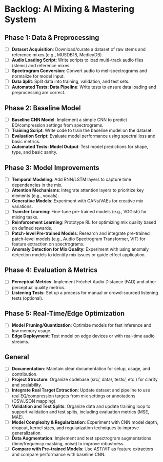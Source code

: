 # Backlog: AI Mixing & Mastering System

## Phase 1: Data & Preprocessing
- [ ] **Dataset Acquisition**: Download/curate a dataset of raw stems and reference mixes (e.g., MUSDB18, MedleyDB).
- [ ] **Audio Loading Script**: Write scripts to load multi-track audio files (stems) and reference mixes.
- [ ] **Spectrogram Conversion**: Convert audio to mel-spectrograms and normalize for model input.
- [ ] **Data Split**: Split data into training, validation, and test sets.
- [ ] **Automated Tests: Data Pipeline**: Write tests to ensure data loading and preprocessing are correct.

## Phase 2: Baseline Model
- [ ] **Baseline CNN Model**: Implement a simple CNN to predict EQ/compression settings from spectrograms.
- [ ] **Training Script**: Write code to train the baseline model on the dataset.
- [ ] **Evaluation Script**: Evaluate model performance using spectral loss and basic metrics.
- [ ] **Automated Tests: Model Output**: Test model predictions for shape, type, and basic sanity.

## Phase 3: Model Improvements
- [ ] **Temporal Modeling**: Add RNN/LSTM layers to capture time dependencies in the mix.
- [ ] **Attention Mechanisms**: Integrate attention layers to prioritize key elements (e.g., vocals).
- [ ] **Generative Models**: Experiment with GANs/VAEs for creative mix variations.
- [ ] **Transfer Learning**: Fine-tune pre-trained models (e.g., VGGish) for mixing tasks.
- [ ] **Reinforcement Learning**: Prototype RL for optimizing mix quality based on defined rewards.
- [ ] **Patch-level Pre-trained Models**: Research and integrate pre-trained patch-level models (e.g., Audio Spectrogram Transformer, ViT) for feature extraction on spectrograms.
- [ ] **Anomaly Detection for Mix Quality**: Experiment with using anomaly detection models to identify mix issues or guide effect application.

## Phase 4: Evaluation & Metrics
- [ ] **Perceptual Metrics**: Implement Fréchet Audio Distance (FAD) and other perceptual quality metrics.
- [ ] **Listening Tests**: Set up a process for manual or crowd-sourced listening tests (optional).

## Phase 5: Real-Time/Edge Optimization
- [ ] **Model Pruning/Quantization**: Optimize models for fast inference and low memory usage.
- [ ] **Edge Deployment**: Test model on edge devices or with real-time audio streams.

## General
- [ ] **Documentation**: Maintain clear documentation for setup, usage, and contribution.
- [ ] **Project Structure**: Organize codebase (src/, data/, tests/, etc.) for clarity and scalability.
- [ ] **Integrate Real Target Extraction**: Update dataset and pipeline to use real EQ/compression targets from mix settings or annotations (CSV/JSON mapping).
- [ ] **Validation and Test Splits**: Organize data and update training loop to support validation and test splits, including evaluation metrics (MSE, MAE).
- [ ] **Model Complexity & Regularization**: Experiment with CNN model depth, dropout, kernel sizes, and regularization techniques to improve generalization.
- [ ] **Data Augmentation**: Implement and test spectrogram augmentations (time/frequency masking, noise) to improve robustness.
- [ ] **Compare with Pre-trained Models**: Use AST/ViT as feature extractors and compare performance with baseline CNN. 